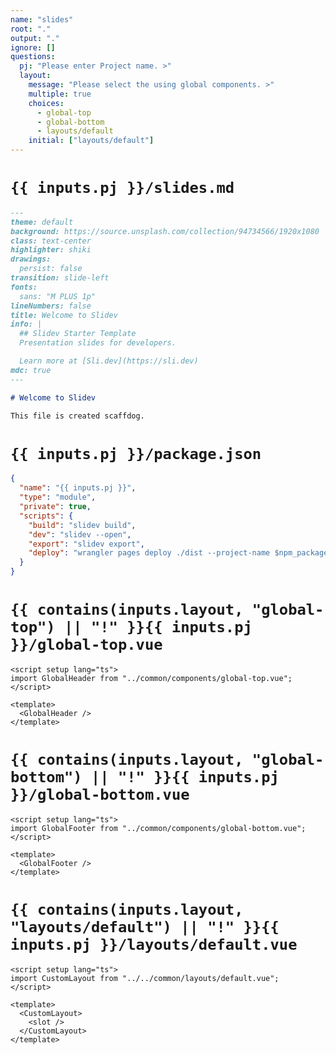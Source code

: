 ```yaml
---
name: "slides"
root: "."
output: "."
ignore: []
questions:
  pj: "Please enter Project name. >"
  layout:
    message: "Please select the using global components. >"
    multiple: true
    choices:
      - global-top
      - global-bottom
      - layouts/default
    initial: ["layouts/default"]
---
```


<!--
  @summary slidevで利用するslides.md
  @description slidevにおける起点ファイル.必要に応じて pages/*.md などを適宜追加すれば良い
  @param inputs.pj - プロジェクト名
 -->

# `{{ inputs.pj }}/slides.md`

```markdown
---
theme: default
background: https://source.unsplash.com/collection/94734566/1920x1080
class: text-center
highlighter: shiki
drawings:
  persist: false
transition: slide-left
fonts:
  sans: "M PLUS 1p"
lineNumbers: false
title: Welcome to Slidev
info: |
  ## Slidev Starter Template
  Presentation slides for developers.

  Learn more at [Sli.dev](https://sli.dev)
mdc: true
---

# Welcome to Slidev

This file is created scaffdog.
```

<!--
  @summary 各プロジェクトのpackage.json
  @param inputs.pj - プロジェクト名. name = cloudflare project name である
 -->

# `{{ inputs.pj }}/package.json`

```json
{
  "name": "{{ inputs.pj }}",
  "type": "module",
  "private": true,
  "scripts": {
    "build": "slidev build",
    "dev": "slidev --open",
    "export": "slidev export",
    "deploy": "wrangler pages deploy ./dist --project-name $npm_package_name"
  }
}
```

<!--
  @summary 各スライドの上部に固定するコンポーネント
 -->

# `{{ contains(inputs.layout, "global-top") || "!" }}{{ inputs.pj }}/global-top.vue`

```vue
<script setup lang="ts">
import GlobalHeader from "../common/components/global-top.vue";
</script>

<template>
  <GlobalHeader />
</template>
```

<!--
  @summary 各スライドの下部に固定するコンポーネント
  @description 会社ロゴ, コピーライト, 会社名などを明示する際に利用する
 -->

# `{{ contains(inputs.layout, "global-bottom") || "!" }}{{ inputs.pj }}/global-bottom.vue`

```vue
<script setup lang="ts">
import GlobalFooter from "../common/components/global-bottom.vue";
</script>

<template>
  <GlobalFooter />
</template>
```

<!--
  @summary default.vueをオーバーライドしたコンポーネント
 -->

# `{{ contains(inputs.layout, "layouts/default") || "!" }}{{ inputs.pj }}/layouts/default.vue`

```vue
<script setup lang="ts">
import CustomLayout from "../../common/layouts/default.vue";
</script>

<template>
  <CustomLayout>
    <slot />
  </CustomLayout>
</template>
```
